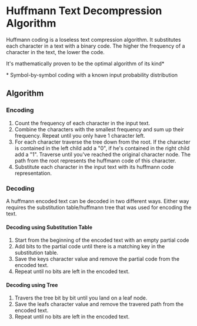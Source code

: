 # Huffmann Text Decompression Algorithm
Huffmann coding is a loseless text compression algorithm. It substitutes each character in a text with a binary code. The higher the frequency of a character in the text, the lower the code.

It's mathematically proven to be the optimal algorithm of its kind*

\* Symbol-by-symbol coding with a known input probability distribution

## Algorithm
### Encoding
1. Count the frequency of each character in the input text.
1. Combine the characters with the smallest frequency and sum up their frequency. Repeat until you only have 1 character left.
1. For each character traverse the tree down from the root. If the character is contained in the left child add a "0", if he's contained in the right child add a "1". Traverse until you've reached the original character node. The path from the root represents the huffmann code of this character.
1. Substitute each character in the input text with its huffmann code representation.

### Decoding
A huffmann encoded text can be decoded in two different ways. Either way requires the substitution table/huffmann tree that was used for encoding the text. 

#### Decoding using Substitution Table
1. Start from the beginning of the encoded text with an empty partial code
1. Add bits to the partial code until there is a matching key in the substitution table.
1. Save the keys character value and remove the partial code from the encoded text.
1. Repeat until no bits are left in the encoded text.

#### Decoding using Tree
1. Travers the tree bit by bit until you land on a leaf node.
1. Save the leafs character value and remove the travered path from the encoded text.
1. Repeat until no bits are left in the encoded text.